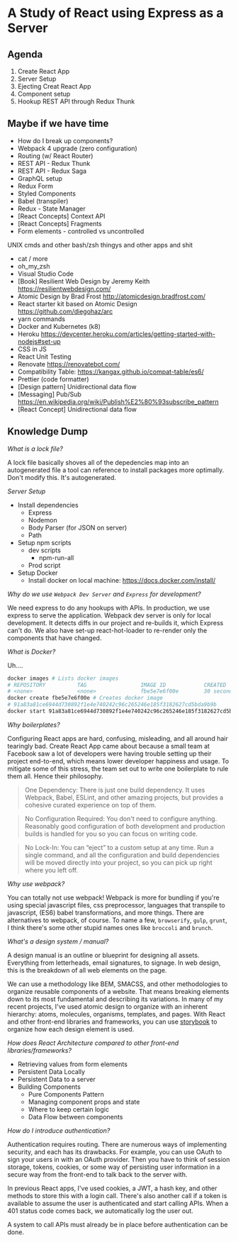 # A Study of React using Express as a Server

## Agenda

1. Create React App
1. Server Setup
1. Ejecting Creat React App
1. Component setup
1. Hookup REST API through Redux Thunk

## Maybe if we have time

- How do I break up components?
- Webpack 4 upgrade (zero configuration)
- Routing (w/ React Router)
- REST API - Redux Thunk
- REST API - Redux Saga
- GraphQL setup
- Redux Form
- Styled Components
- Babel (transpiler)
- Redux - State Manager
- [React Concepts] Context API
- [React Concepts] Fragments
- Form elements - controlled vs uncontrolled

UNIX cmds and other bash/zsh thingys and other apps and shit
- cat / more
- oh_my_zsh
- Visual Studio Code
- [Book] Resilient Web Design by Jeremy Keith https://resilientwebdesign.com/
- Atomic Design by Brad Frost http://atomicdesign.bradfrost.com/
- React starter kit based on Atomic Design https://github.com/diegohaz/arc
- yarn commands
- Docker and Kubernetes (k8)
- Heroku https://devcenter.heroku.com/articles/getting-started-with-nodejs#set-up
- CSS in JS
- React Unit Testing
- Renovate https://renovatebot.com/
- Compatibility Table: https://kangax.github.io/compat-table/es6/
- Prettier (code formatter)
- [Design pattern] Unidirectional data flow
- [Messaging] Pub/Sub https://en.wikipedia.org/wiki/Publish%E2%80%93subscribe_pattern
- [React Concept] Unidirectional data flow

## Knowledge Dump

_What is a lock file?_

A lock file basically shoves all of the depedencies map into an autogenerated file a tool can reference to install packages more optimally. Don't modify this. It's autogenerated.

_Server Setup_

- Install dependencies
  - Express
  - Nodemon
  - Body Parser (for JSON on server)
  - Path
- Setup npm scripts  
  - dev scripts
    - npm-run-all
  - Prod script
- Setup Docker
  - Install docker on local machine: https://docs.docker.com/install/

_Why do we use `Webpack Dev Server` and `Express` for development?_

We need express to do any hookups with APIs. In production, we use express to serve the application. Webpack dev server is only for local development. It detects diffs in our project and re-builds it, which Express can't do. We also have set-up react-hot-loader to re-render only the components that have changed. 

_What is Docker?_

Uh....

```bash
docker images # Lists docker images
# REPOSITORY          TAG                 IMAGE ID            CREATED             SIZE
# <none>              <none>              fbe5e7e6f00e        30 seconds ago      804MB
docker create fbe5e7e6f00e # Creates docker image
# 91a83a81ce6944d730892f1e4e740242c96c265246e185f3182627cd5bda9b9b
docker start 91a83a81ce6944d730892f1e4e740242c96c265246e185f3182627cd5bda9b9b # starts the container
```

_Why boilerplates?_

Configuring React apps are hard, confusing, misleading, and all around hair tearingly bad. Create React App came about because a small team at Facebook saw a lot of developers were having trouble setting up their project end-to-end, which means lower developer happiness and usage. To mitigate some of this stress, the team set out to write one boilerplate to rule them all. Hence their philosophy.

> One Dependency: There is just one build dependency. It uses Webpack, Babel, ESLint, and other amazing projects, but provides a cohesive curated experience on top of them.

> No Configuration Required: You don't need to configure anything. Reasonably good configuration of both development and production builds is handled for you so you can focus on writing code.

> No Lock-In: You can “eject” to a custom setup at any time. Run a single command, and all the configuration and build dependencies will be moved directly into your project, so you can pick up right where you left off.

_Why use webpack?_

You can totally not use webpack! Webpack is more for bundling if you're using special javascript files, css preprocessor, languages that transpile to javascript, (ES6) babel transformations, and more things. There are alternatives to webpack, of course. To name a few, `browserify`, `gulp`, `grunt`, I think there's some other stupid names ones like `broccoli` and `brunch`. 

_What's a design system / manual?_

A design manual is an outline or blueprint for designing all assets. Everything from letterheads, email signatures, to signage. In web design, this is the breakdown of all web elements on the page. 

We can use a methodology like BEM, SMACSS, and other methodologies to organize reusable components of a website. That means breaking elements down to its most fundamental and describing its variations. In many of my recent projects, I've used atomic design to organize with an inherent hierarchy: atoms, molecules, organisms, templates, and pages. With React and other front-end libraries and frameworks, you can use [storybook](https://storybook.js.org/) to organize how each design element is used.

_How does React Architecture compared to other front-end libraries/frameworks?_

- Retrieving values from form elements
- Persistent Data Locally
- Persistent Data to a server
- Building Components
  - Pure Components Pattern
  - Managing component props and state
  - Where to keep certain logic
  - Data Flow between components

_How do I introduce authentication?_

Authentication requires routing. There are numerous ways of implementing security, and each has its drawbacks. For example, you can use OAuth to sign your users in with an OAuth provider. Then you have to think of session storage, tokens, cookies, or some way of persisting user information in a secure way from the front-end to talk back to the server with.

In previous React apps, I've used cookies, a JWT, a hash key, and other methods to store this with a login call. There's also another call if a token is available to assume the user is authenticated and start calling APIs. When a 401 status code comes back, we automatically log the user out.

A system to call APIs must already be in place before authentication can be done.
